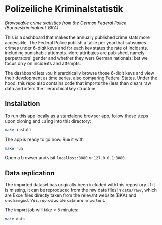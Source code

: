 # Polizeiliche Kriminalstatistik
*Browseable crime statistics from the German Federal Police (Bundeskriminalamt, BKA)*

This is a dashboard that makes the annually published crime stats more accessible. The Federal Police publish a table per year that subsumes crimes under 6-digit keys and for each key states the rate of incidents, including punishable attempts. More attributes are published, namely perpetrators' gender and whether they were German nationals; but we focus only on incidents and attempts.

The dashboard lets you hierarchically browse those 6-digit keys and view their development as time series, also comparing Federal States. Under the hood, this repo also contains code that imports the (less than clean) raw data and infers the hierarchical key structure.

## Installation

To run this app locally as a standalone browser app, follow these steps upon cloning and `cd`'ing into this directory:

``` bash
make install
```

The app is ready to go now. Run it with

``` bash
make run
```

Open a browser and visit `localhost:8080` or `127.0.0.1:8080`.

## Data replication

The imported dataset has originally been included with this repository. If it is missing, it can be reproduced from the raw data files in `data/raw/`, which are Excel files directly taken from the relevant website (BKA) and unchanged. Yes, reproducible data are important.

The import job will take < 5 minutes:

``` bash
make data
```
